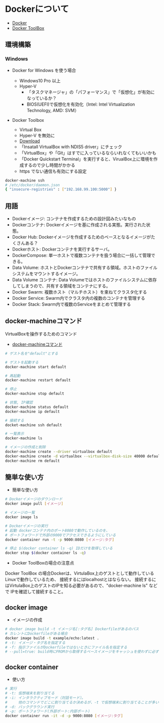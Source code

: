 # Dockerについて

- [Docker](https://www.docker.com/)
- [Docker ToolBox](https://docs.docker.com/toolbox/overview/)

## 環境構築

### Windows

- Docker for Windows を使う場合
  - Windows10 Pro 以上
  - Hyper-V
    - 「タスクマネージャ」の「パフォーマンス」で「仮想化」が有効になっているか？
    - BIOS(UEFI)で仮想化を有効化（Intel: Intel Virtualization Technology, AMD: SVM）

- Docker Toolbox
  - Virtual Box
  - Hyper-V を無効に
  - [Download](https://download.docker.com/win/stable/DockerToolbox.exe)
  - 「Insatall VirtualBox with NDIS5 driver」にチェック
  - 「VirtualBox」や「Git」はすでに入っているならいれなくてもいいかも
  - 「Docker Quickstart Terminal」を実行すると、VirualBox上に環境を作成するので少し時間がかかる
  - https でない通信も有効にする設定

```sh
docker-machine ssh
# /etc/docker/daemon.json
{ "insecure-registries" : ["192.168.99.100:5000"] }
```


## 用語

- Dockerイメージ: コンテナを作成するための設計図みたいなもの
- Dockerコンテナ: Dockerイメージを基に作成される実態。実行された状態。
- Docker Hub: Dockerイメージを作成するためのベースとなるイメージがたくさんある？
- Dockerホスト: Dockerコンテナを実行するサーバ。
- DockerCompose: 単一ホストで複数コンテナを扱う場合に一括して管理できる。
- Data Volume: ホストとDockerコンテナで共有する領域。ホストのファイルシステムをマウントするイメージ。
- Data Volume コンテナ: Data Volumeではホストのファイルシステムに依存してしまうので、共有する領域をコンテナにする。
- Docker Swarm: 複数ホスト（マルチホスト）を束ねてクラスタ化する
- Docker Service: Swarm内でクラスタ内の複数のコンテナを管理する
- Docker Stack: Swarm内で複数のServiceをまとめて管理する

## docker-machineコマンド

VirtualBoxを操作するためのコマンド

- [docker-machineコマンド](https://qiita.com/maemori/items/e7318b088b9e4bf22310)

```sh
# ゲスト名を"default"とする

# ゲストを起動する
docker-machine start default

# 再起動
docker-machine restart default

# 停止
docker-machine stop default

# 状態, IP確認
docker-machine status default
docker-machine ip default

# 接続する
docket-machine ssh default

# 一覧表示
docker-machine ls

# イメージの作成と削除
docker-machine create --driver virtualbox default
docker-machine create -d virtualbox --virtualbox-disk-size 40000 default # サイズ指定
docker-machine rm default
```


## 簡単な使い方

- 簡単な使い方

```bash
# Dockerイメージのダウンロード
docker image pull [イメージ]

# イメージの一覧
docker image ls

# Dockerイメージの実行
# 起動 dockerコンテナ内のポート8080で動作しているのを、
# ポートフォワードで外部の9000でアクセスできるようにしている
docker container run -t -p 9000:8080 [イメージ:タグ]

# 停止 $(docker container ls -q) IDだけを取得している
docker stop $(docker container ls -q)
```

- Docker ToolBoxの場合の注意点

Docker ToolBox の場合Dockerは、VirtulaBox上のゲストとして動作しているLinuxで動作しているため、
接続するにはlocalhostとはならない。
接続するにはVirtulaBox上のゲストのIPを知る必要があるので、"docker-machine ls" などで
IPを確認して接続すること。


## docker image

- イメージの作成

```bash
# docker image build -t イメージ名[:タグ名] Dockerfileがあるのパス
# カレントにDockerfileがある場合
docker image build -t example/echo:latest .
# -t: イメージ・タグ名を指定する
# -f: 指示ファイルがDockerfileではないときにファイル名を指定する
# --pull=true: build時にFROMから取得するベースイメージをキャッシュを使わずに必ずダウンロードする
```


## docker container

- 使い方

```bash
# 実行
# -t: 仮想端末を割り当てる
# -i: インタラクティブモード（対話モード）。
#     他のコマンドでどこに割り当てるか決めるが、-t で仮想端末に割り当てることが多い
# -d: バックグラウンド実行
# -p: ポートフォワード(外部ポート:内部ポート)
docker container run -it -d -p 9000:8080 [イメージ:タグ]
```




